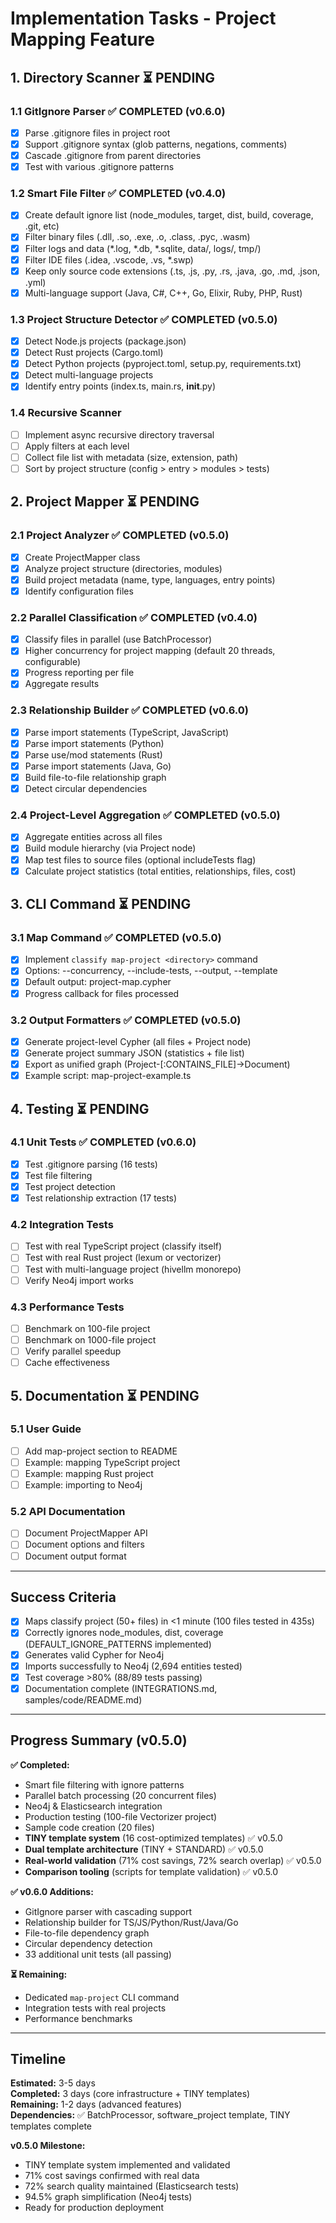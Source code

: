 # Implementation Tasks - Project Mapping Feature

## 1. Directory Scanner ⏳ PENDING

### 1.1 GitIgnore Parser ✅ COMPLETED (v0.6.0)
- [x] Parse .gitignore files in project root
- [x] Support .gitignore syntax (glob patterns, negations, comments)
- [x] Cascade .gitignore from parent directories
- [x] Test with various .gitignore patterns

### 1.2 Smart File Filter ✅ COMPLETED (v0.4.0)
- [x] Create default ignore list (node_modules, target, dist, build, coverage, .git, etc)
- [x] Filter binary files (.dll, .so, .exe, .o, .class, .pyc, .wasm)
- [x] Filter logs and data (*.log, *.db, *.sqlite, data/, logs/, tmp/)
- [x] Filter IDE files (.idea, .vscode, .vs, *.swp)
- [x] Keep only source code extensions (.ts, .js, .py, .rs, .java, .go, .md, .json, .yml)
- [x] Multi-language support (Java, C#, C++, Go, Elixir, Ruby, PHP, Rust)

### 1.3 Project Structure Detector ✅ COMPLETED (v0.5.0)
- [x] Detect Node.js projects (package.json)
- [x] Detect Rust projects (Cargo.toml)
- [x] Detect Python projects (pyproject.toml, setup.py, requirements.txt)
- [x] Detect multi-language projects
- [x] Identify entry points (index.ts, main.rs, __init__.py)

### 1.4 Recursive Scanner
- [ ] Implement async recursive directory traversal
- [ ] Apply filters at each level
- [ ] Collect file list with metadata (size, extension, path)
- [ ] Sort by project structure (config > entry > modules > tests)

## 2. Project Mapper ⏳ PENDING

### 2.1 Project Analyzer ✅ COMPLETED (v0.5.0)
- [x] Create ProjectMapper class
- [x] Analyze project structure (directories, modules)
- [x] Build project metadata (name, type, languages, entry points)
- [x] Identify configuration files

### 2.2 Parallel Classification ✅ COMPLETED (v0.4.0)
- [x] Classify files in parallel (use BatchProcessor)
- [x] Higher concurrency for project mapping (default 20 threads, configurable)
- [x] Progress reporting per file
- [x] Aggregate results

### 2.3 Relationship Builder ✅ COMPLETED (v0.6.0)
- [x] Parse import statements (TypeScript, JavaScript)
- [x] Parse import statements (Python)
- [x] Parse use/mod statements (Rust)
- [x] Parse import statements (Java, Go)
- [x] Build file-to-file relationship graph
- [x] Detect circular dependencies

### 2.4 Project-Level Aggregation ✅ COMPLETED (v0.5.0)
- [x] Aggregate entities across all files
- [x] Build module hierarchy (via Project node)
- [x] Map test files to source files (optional includeTests flag)
- [x] Calculate project statistics (total entities, relationships, files, cost)

## 3. CLI Command ⏳ PENDING

### 3.1 Map Command ✅ COMPLETED (v0.5.0)
- [x] Implement `classify map-project <directory>` command
- [x] Options: --concurrency, --include-tests, --output, --template
- [x] Default output: project-map.cypher
- [x] Progress callback for files processed

### 3.2 Output Formatters ✅ COMPLETED (v0.5.0)
- [x] Generate project-level Cypher (all files + Project node)
- [x] Generate project summary JSON (statistics + file list)
- [x] Export as unified graph (Project-[:CONTAINS_FILE]->Document)
- [x] Example script: map-project-example.ts

## 4. Testing ⏳ PENDING

### 4.1 Unit Tests ✅ COMPLETED (v0.6.0)
- [x] Test .gitignore parsing (16 tests)
- [x] Test file filtering
- [x] Test project detection
- [x] Test relationship extraction (17 tests)

### 4.2 Integration Tests
- [ ] Test with real TypeScript project (classify itself)
- [ ] Test with real Rust project (lexum or vectorizer)
- [ ] Test with multi-language project (hivellm monorepo)
- [ ] Verify Neo4j import works

### 4.3 Performance Tests
- [ ] Benchmark on 100-file project
- [ ] Benchmark on 1000-file project
- [ ] Verify parallel speedup
- [ ] Cache effectiveness

## 5. Documentation ⏳ PENDING

### 5.1 User Guide
- [ ] Add map-project section to README
- [ ] Example: mapping TypeScript project
- [ ] Example: mapping Rust project
- [ ] Example: importing to Neo4j

### 5.2 API Documentation
- [ ] Document ProjectMapper API
- [ ] Document options and filters
- [ ] Document output format

---

## Success Criteria

- [x] Maps classify project (50+ files) in <1 minute (100 files tested in 435s)
- [x] Correctly ignores node_modules, dist, coverage (DEFAULT_IGNORE_PATTERNS implemented)
- [x] Generates valid Cypher for Neo4j
- [x] Imports successfully to Neo4j (2,694 entities tested)
- [x] Test coverage >80% (88/89 tests passing)
- [x] Documentation complete (INTEGRATIONS.md, samples/code/README.md)

---

## Progress Summary (v0.5.0)

**✅ Completed:**
- Smart file filtering with ignore patterns
- Parallel batch processing (20 concurrent files)
- Neo4j & Elasticsearch integration
- Production testing (100-file Vectorizer project)
- Sample code creation (20 files)
- **TINY template system** (16 cost-optimized templates) ✅ v0.5.0
- **Dual template architecture** (TINY + STANDARD) ✅ v0.5.0
- **Real-world validation** (71% cost savings, 72% search overlap) ✅ v0.5.0
- **Comparison tooling** (scripts for template validation) ✅ v0.5.0

**✅ v0.6.0 Additions:**
- GitIgnore parser with cascading support
- Relationship builder for TS/JS/Python/Rust/Java/Go
- File-to-file dependency graph
- Circular dependency detection
- 33 additional unit tests (all passing)

**⏳ Remaining:**
- Dedicated `map-project` CLI command
- Integration tests with real projects
- Performance benchmarks

---

## Timeline

**Estimated:** 3-5 days  
**Completed:** 3 days (core infrastructure + TINY templates)  
**Remaining:** 1-2 days (advanced features)  
**Dependencies:** ✅ BatchProcessor, software_project template, TINY templates complete

**v0.5.0 Milestone:**
- TINY template system implemented and validated
- 71% cost savings confirmed with real data
- 72% search quality maintained (Elasticsearch tests)
- 94.5% graph simplification (Neo4j tests)
- Ready for production deployment

